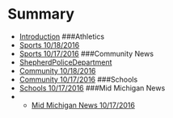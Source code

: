 # Summary

* [Introduction](README.md)
###Athletics
* [Sports 10/18/2016](_posts/athletics-10182016md.md)
* [Sports 10/17/2016](_posts/2016-10-16-shepherd-athletics-10162016.md)
###Community News
* [ShepherdPoliceDepartment](shepherdpolicedepartment.md)
* [Community 10/18/2016](_posts/community-10182016md.md)
* [Community 10/17/2016](_posts/communitynews.md)
###Schools
* [Schools 10/17/2016](_posts/schools-10172016.md)
###Mid Michigan News
* * [Mid Michigan News 10/17/2016](_posts/midmichigannews-10172016md.md)



